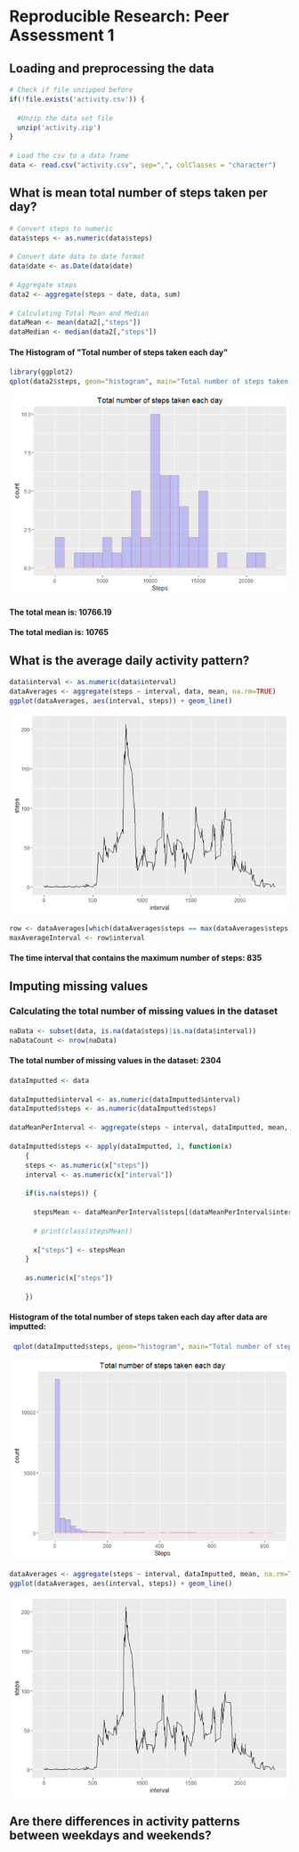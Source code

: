 # Reproducible Research: Peer Assessment 1


## Loading and preprocessing the data

```r
# Check if file unzipped before
if(!file.exists('activity.csv')) {
  
  #Unzip the data set file
  unzip('activity.zip')
}

# Load the csv to a data frame
data <- read.csv("activity.csv", sep=",", colClasses = "character")
```


## What is mean total number of steps taken per day?

```r
# Convert steps to numeric
data$steps <- as.numeric(data$steps)

# Convert date data to date format
data$date <- as.Date(data$date)

# Aggregate steps
data2 <- aggregate(steps ~ date, data, sum)

# Calculating Total Mean and Median
dataMean <- mean(data2[,"steps"])
dataMedian <- median(data2[,"steps"])
```

#### The Histogram of "Total number of steps taken each day"

```r
library(ggplot2)
qplot(data2$steps, geom="histogram", main="Total number of steps taken each day", binwidth=1000, xlab="Steps", fill=I("blue"), col=I("red"), alpha=I(.2))
```

![](PA1_template_files/figure-html/unnamed-chunk-3-1.png)

#### The total mean is: 10766.19
#### The total median is: 10765


## What is the average daily activity pattern?


```r
data$interval <- as.numeric(data$interval)
dataAverages <- aggregate(steps ~ interval, data, mean, na.rm=TRUE)
ggplot(dataAverages, aes(interval, steps)) + geom_line()
```

![](PA1_template_files/figure-html/unnamed-chunk-4-1.png)


```r
row <- dataAverages[which(dataAverages$steps == max(dataAverages$steps, na.rm=TRUE)),]
maxAverageInterval <- row$interval
```
#### The time interval that contains the maximum number of steps: 835

## Imputing missing values

### Calculating the total number of missing values in the dataset

```r
naData <- subset(data, is.na(data$steps)|is.na(data$interval))
naDataCount <- nrow(naData)
```

#### The total number of missing values in the dataset: 2304


```r
dataImputted <- data

dataImputted$interval <- as.numeric(dataImputted$interval)
dataImputted$steps <- as.numeric(dataImputted$steps)

dataMeanPerInterval <- aggregate(steps ~ interval, dataImputted, mean, rm.na=TRUE)

dataImputted$steps <- apply(dataImputted, 1, function(x)
	{
  	steps <- as.numeric(x["steps"])
  	interval <- as.numeric(x["interval"])
  
    if(is.na(steps)) {
      
      stepsMean <- dataMeanPerInterval$steps[(dataMeanPerInterval$interval == interval)]
      
      # print(class(stepsMean))

      x["steps"] <- stepsMean
    }
  
    as.numeric(x["steps"])
		
	})
```

#### Histogram of the total number of steps taken each day after data are imputted:




```r
 qplot(dataImputted$steps, geom="histogram", main="Total number of steps taken each day", binwidth=20, xlab="Steps", fill=I("blue"), col=I("red"), alpha=I(.2))
```

![](PA1_template_files/figure-html/unnamed-chunk-8-1.png)


```r
dataAverages <- aggregate(steps ~ interval, dataImputted, mean, na.rm=TRUE)
ggplot(dataAverages, aes(interval, steps)) + geom_line()
```

![](PA1_template_files/figure-html/unnamed-chunk-9-1.png)

## Are there differences in activity patterns between weekdays and weekends?
